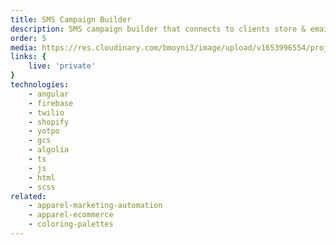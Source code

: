 ```yaml
---
title: SMS Campaign Builder
description: SMS campaign builder that connects to clients store & email user data in order to query segments based on an array of actions.
order: 5
media: https://res.cloudinary.com/bmoyni3/image/upload/v1653996554/projects/sms-campaign-builder-icon_vebmap.png
links: {
    live: 'private'
}
technologies: 
    - angular
    - firebase
    - twilio
    - shopify
    - yotpo
    - gcs
    - algolia
    - ts
    - js
    - html
    - scss
related:
    - apparel-marketing-automation
    - apparel-ecommerce
    - coloring-palettes
---
```



